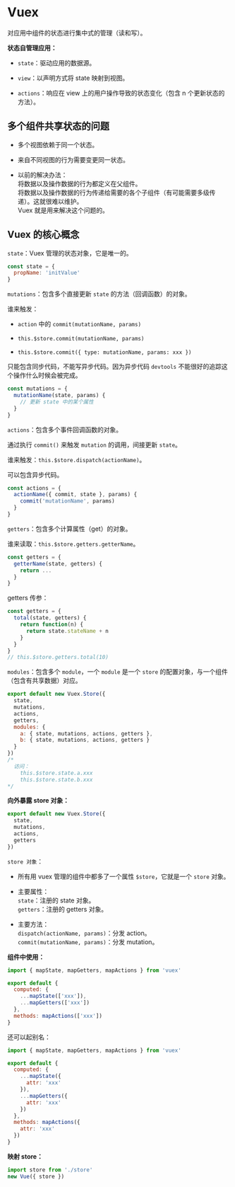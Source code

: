 # Vuex

对应用中组件的状态进行集中式的管理（读和写）。

**状态自管理应用：**

- `state`：驱动应用的数据源。

- `view`：以声明方式将 state 映射到视图。

- `actions`：响应在 view 上的用户操作导致的状态变化（包含 n 个更新状态的方法）。

## 多个组件共享状态的问题

- 多个视图依赖于同一个状态。

- 来自不同视图的行为需要变更同一状态。

- 以前的解决办法：  
将数据以及操作数据的行为都定义在父组件。  
将数据以及操作数据的行为传递给需要的各个子组件（有可能需要多级传递）。这就很难以维护。  
Vuex 就是用来解决这个问题的。

## Vuex 的核心概念

`state`：Vuex 管理的状态对象，它是唯一的。

```js
const state = {
  propName: 'initValue'
}
```

`mutations`：包含多个直接更新 `state` 的方法（回调函数）的对象。

谁来触发：

- `action` 中的 `commit(mutationName, params)`

- `this.$store.commit(mutationName, params)`

- `this.$store.commit({ type: mutationName, params: xxx })`

只能包含同步代码，不能写异步代码。因为异步代码 `devtools` 不能很好的追踪这个操作什么时候会被完成。

```js
const mutations = {
  mutationName(state, params) {
    // 更新 state 中的某个属性
  }
}
```

`actions`：包含多个事件回调函数的对象。

通过执行 `commit()` 来触发 `mutation` 的调用，间接更新 `state`。

谁来触发：`this.$store.dispatch(actionName)`。

可以包含异步代码。

```js
const actions = {
  actionName({ commit, state }, params) {
    commit('mutationName', params)
  }
}
```

`getters`：包含多个计算属性（get）的对象。

谁来读取：`this.$store.getters.getterName`。

```js
const getters = {
  getterName(state, getters) {
    return ...
  }
}
```

getters 传参：

```js
const getters = {
  total(state, getters) {
    return function(n) {
      return state.stateName + n
    }
  }
}
// this.$store.getters.total(10)
```

`modules`：包含多个 `module`，一个 `module` 是一个 `store` 的配置对象，与一个组件（包含有共享数据）对应。

```js
export default new Vuex.Store({
  state,
  mutations,
  actions,
  getters,
  modules: {
    a: { state, mutations, actions, getters },
    b: { state, mutations, actions, getters }
  }
})
/*
  访问：
    this.$store.state.a.xxx
    this.$store.state.b.xxx
*/
```

**向外暴露 store 对象：**

```js
export default new Vuex.Store({
  state,
  mutations,
  actions,
  getters
})
```

`store 对象`：

- 所有用 vuex 管理的组件中都多了一个属性 `$store`，它就是一个 `store` 对象。

- 主要属性：  
`state`：注册的 state 对象。  
`getters`：注册的 getters 对象。

- 主要方法：  
`dispatch(actionName, params)`：分发 action。  
`commit(mutationName, params)`：分发 mutation。

**组件中使用：**

```js
import { mapState, mapGetters, mapActions } from 'vuex'

export default {
  computed: {
    ...mapState(['xxx']),
    ...mapGetters(['xxx'])
  },
  methods: mapActions(['xxx'])
}
```

还可以起别名：

```js
import { mapState, mapGetters, mapActions } from 'vuex'

export default {
  computed: {
    ...mapState({
      attr: 'xxx'
    }),
    ...mapGetters({
      attr: 'xxx'
    })
  },
  methods: mapActions({
    attr: 'xxx'
  })
}
```

**映射 store：**

```js
import store from './store'
new Vue({ store })
```
